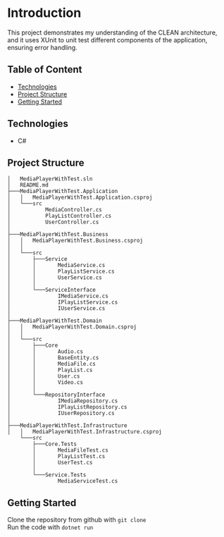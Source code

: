 # Introduction

This project demonstrates my understanding of the CLEAN architecture, and it uses XUnit to unit test different components of the application, ensuring error handling.

## Table of Content

- [Technologies](#technologies)
- [Project Structure](#project-strucutre)
- [Getting Started](#getting-started)

## Technologies

- C#

## Project Structure

```.gitignore
│   MediaPlayerWithTest.sln
│   README.md
├───MediaPlayerWithTest.Application
│   │   MediaPlayerWithTest.Application.csproj
│   └───src
│           MediaController.cs
│           PlayListController.cs
│           UserController.cs
│
├───MediaPlayerWithTest.Business
│   │   MediaPlayerWithTest.Business.csproj
│   │
│   └───src
│       ├───Service
│       │       MediaService.cs
│       │       PlayListService.cs
│       │       UserService.cs
│       │
│       └───ServiceInterface
│               IMediaService.cs
│               IPlayListService.cs
│               IUserService.cs
│
├───MediaPlayerWithTest.Domain
│   │   MediaPlayerWithTest.Domain.csproj
│   │
│   └───src
│       ├───Core
│       │       Audio.cs
│       │       BaseEntity.cs
│       │       MediaFile.cs
│       │       PlayList.cs
│       │       User.cs
│       │       Video.cs
│       │
│       └───RepositoryInterface
│               IMediaRepository.cs
│               IPlayListRepository.cs
│               IUserRepository.cs
│
├───MediaPlayerWithTest.Infrastructure
│   │   MediaPlayerWithTest.Infrastructure.csproj
    └───src
        ├───Core.Tests
        │       MediaFileTest.cs
        │       PlayListTest.cs
        │       UserTest.cs
        │
        └───Service.Tests
                MediaServiceTest.cs
```

## Getting Started

Clone the repository from github with `git clone`  
Run the code with `dotnet run`
